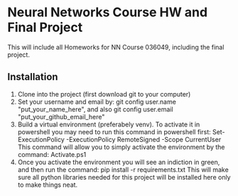 # Neural Networks Course HW and Final Project
This will include all Homeworks for NN Course 036049, including the final project.

## Installation
1. Clone into the project (first download git to your computer) 
2. Set your username and email by: git config user.name "put_your_name_here", and also git config user.email "put_your_github_email_here"
3. Build a virtual environment (preferabely venv). To activate it in powershell you may need to run this command in powershell first: Set-ExecutionPolicy -ExecutionPolicy RemoteSigned -Scope CurrentUser 
This command will allow you to simply activate the environment by the command: Activate.ps1
4. Once you activate the environment you will see an indiction in green, and then run the command: pip install -r requirements.txt 
This will make sure all python libraries needed for this project will be installed here only to make things neat.

